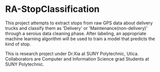 # RA-StopClassification

This project attempts to extract stops from raw GPS data about delivery trucks and classify them as 'Delivery' or 
'Maintenance(non-delivery)' through a seroius data cleaning phase. After labeling, an appropriate machine learning algorithm 
will be used to train a model that predicts the kind of stop.

This is research project under Dr.Xia at SUNY Polytechnic, Utica. Collaborators are Computer and Information Science grad Students at SUNY Polytechnic. 
